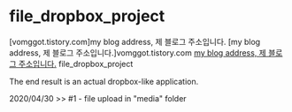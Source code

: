 # file_dropbox_project

[vomggot.tistory.com]my blog address, 제 블로그 주소입니다.
[my blog address, 제 블로그 주소입니다.]vomggot.tistory.com
[my blog address, 제 블로그 주소입니다.](vomggot.tistory.com)
file_dropbox_project 

The end result is an actual dropbox-like application.


2020/04/30 >> #1 - file upload in "media" folder
